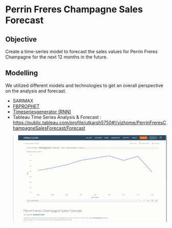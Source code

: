 # Perrin Freres Champagne Sales Forecast

## Objective
Create a time-series model to forecast the sales values for Perrin Freres Champagne for the next 12 months in the future.

## Modelling
We utilized different models and technologies to get an overall perspective on the analysis and forecast.
- SARIMAX
- [FBPROPHET](https://github.com/utkarshkant/Perrin-Freres-Champagne-Sales-Forecast/blob/master/Perrin%20Freres%20Monthly%20Champagne%20Sales%20Forecast_FBPROPHET.ipynb)
- [Timeseriesgenerator (RNN)](https://github.com/utkarshkant/Perrin-Freres-Champagne-Sales-Forecast/blob/master/Perrin%20Freres%20Monthly%20Champagne%20Sales%20Forecast_RNN.ipynb)
- Tableau Time Series Analysis & Forecast : https://public.tableau.com/profile/utkarsh5750#!/vizhome/PerrinFreresChampagneSalesForecast/Forecast

> <img src="https://github.com/utkarshkant/Perrin-Freres-Champagne-Sales-Forecast/blob/master/Perrin%20Freres%20Champagne%20Sales%20Forecast%20-%20Utkarsh%20Kant%20_%20Tableau%20Public.gif">
